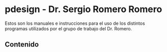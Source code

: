 # pdesign - Dr. Sergio Romero Romero

Estos son los manuales e instrucciones para el uso de los distintos programas utilizados por el grupo de trabajo del Dr. Romero.

## Contenido
